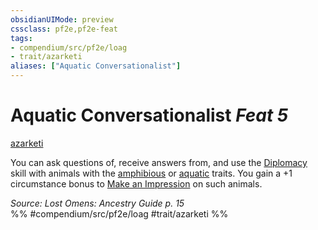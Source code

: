 ```yaml
---
obsidianUIMode: preview
cssclass: pf2e,pf2e-feat
tags:
- compendium/src/pf2e/loag
- trait/azarketi
aliases: ["Aquatic Conversationalist"]
---
```

# Aquatic Conversationalist  *Feat 5*  
[azarketi](rules/traits/azarketi-loag.md "Azarketi Ancestry & Heritage Trait")  


You can ask questions of, receive answers from, and use the [Diplomacy](compendium/skills.md#Diplomacy) skill with animals with the [amphibious](rules/traits/amphibious-b1.md "Amphibious Creature Trait") or [aquatic](rules/traits/aquatic-b1.md "Aquatic Creature Trait") traits. You gain a +1 circumstance bonus to [Make an Impression](rules/actions/make-an-impression.md) on such animals.

*Source: Lost Omens: Ancestry Guide p. 15*  
%% #compendium/src/pf2e/loag #trait/azarketi %%